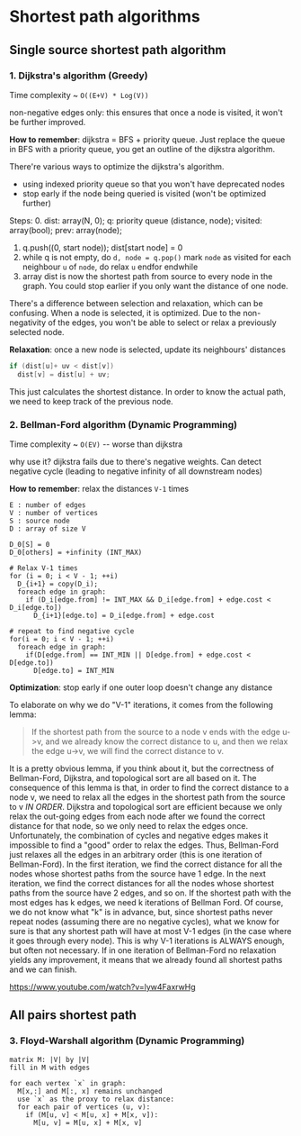 # Shortest path algorithms

## Single source shortest path algorithm

### 1. Dijkstra's algorithm (Greedy)
Time complexity ~ `O((E+V) * Log(V))`

non-negative edges only: this ensures that once a node is visited, it won't be further improved.

**How to remember**: dijkstra = BFS + priority queue. Just replace the queue in BFS with a priority queue, you get an outline of the dijkstra algorithm.

There're various ways to optimize the dijkstra's algorithm.
- using indexed priority queue so that you won't have deprecated nodes
- stop early if the node being queried is visited (won't be optimized further)

Steps:
0. dist: array(N, 0);
   q: priority queue (distance, node);
   visited: array(bool);
   prev: array(node);
1. q.push((0, start node)); dist[start node] = 0
2. while q is not empty, do
    `d, node = q.pop()`
    mark `node` as visited
    for each neighbour `u` of `node`, do
      relax `u`
    endfor
   endwhile
3. array dist is now the shortest path from source to every node in the graph. You could stop earlier if you only want the distance of one node.

There's a difference between selection and relaxation, which can be confusing. When a node is selected, it is optimized. Due to the non-negativity of the edges, you won't be able to select or relax a previously selected node.

**Relaxation**: once a new node is selected, update its neighbours' distances

```cpp
if (dist[u]+ uv < dist[v])
  dist[v] = dist[u] + uv;
```

This just calculates the shortest distance. In order to know the actual path, we need to keep track of the previous node.

### 2. Bellman-Ford algorithm (Dynamic Programming)
Time complexity ~ `O(EV)` -- worse than dijkstra

why use it? dijkstra fails due to there's negative weights.
Can detect negative cycle (leading to negative infinity of all downstream nodes)

**How to remember**: relax the distances `V-1` times

```pseudo
E : number of edges
V : number of vertices
S : source node
D : array of size V

D_0[S] = 0
D_0[others] = +infinity (INT_MAX)

# Relax V-1 times
for (i = 0; i < V - 1; ++i)
  D_{i+1} = copy(D_i);
  foreach edge in graph:
    if (D_i[edge.from] != INT_MAX && D_i[edge.from] + edge.cost < D_i[edge.to])
      D_{i+1}[edge.to] = D_i[edge.from] + edge.cost

# repeat to find negative cycle
for(i = 0; i < V - 1; ++i)
  foreach edge in graph:
    if(D[edge.from] == INT_MIN || D[edge.from] + edge.cost < D[edge.to])
      D[edge.to] = INT_MIN
```

**Optimization**: stop early if one outer loop doesn't change any distance

To elaborate on why we do "V-1" iterations, it comes from the following lemma:

> If the shortest path from the source to a node v ends with the edge u->v, and
> we already know the correct distance to u, and then we relax the edge u->v, we
> will find the correct distance to v.

It is a pretty obvious lemma, if you think about it, but the correctness of
Bellman-Ford, Dijkstra, and topological sort are all based on it. The
consequence of this lemma is that, in order to find the correct distance to a
node v, we need to relax all the edges in the shortest path from the source to
v *IN ORDER*. Dijkstra and topological sort are efficient because we only relax
the out-going edges from each node after we found the correct distance for that
node, so we only need to relax the edges once. Unfortunately, the combination
of cycles and negative edges makes it impossible to find a "good" order to
relax the edges. Thus, Bellman-Ford just relaxes all the edges in an arbitrary
order (this is one iteration of Bellman-Ford). In the first iteration, we find
the correct distance for all the nodes whose shortest paths from the source
have 1 edge. In the next iteration, we find the correct distances for all the
nodes whose shortest paths from the source have 2 edges, and so on. If the
shortest path with the most edges has k edges, we need k iterations of Bellman
Ford. Of course, we do not know what "k" is in advance, but, since shortest
paths never repeat nodes (assuming there are no negative cycles), what we know
for sure is that any shortest path will have at most V-1 edges (in the case
where it goes through every node). This is why V-1 iterations is ALWAYS
enough, but often not necessary. If in one iteration of Bellman-Ford no
relaxation yields any improvement, it means that we already found all
shortest paths and we can finish.

https://www.youtube.com/watch?v=lyw4FaxrwHg


## All pairs shortest path

### 3. Floyd-Warshall algorithm (Dynamic Programming)

```pseudo
matrix M: |V| by |V|
fill in M with edges

for each vertex `x` in graph:
  M[x,:] and M[:, x] remains unchanged
  use `x` as the proxy to relax distance:
  for each pair of vertices (u, v):
    if (M[u, v] < M[u, x] + M[x, v]):
      M[u, v] = M[u, x] + M[x, v]
```

